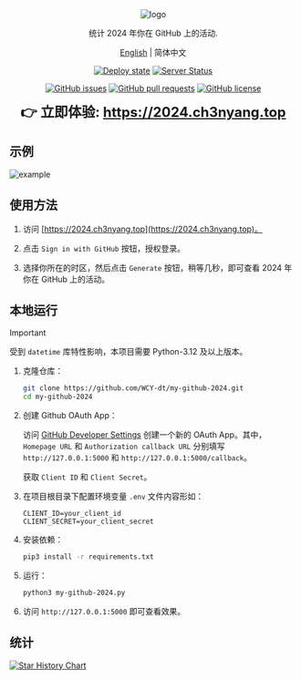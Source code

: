 <div align="center">
  <img src="logo.png" alt="logo" />

  统计 2024 年你在 GitHub 上的活动.

  [English](README.md) | 简体中文

  [![Deploy state](https://github.com/WCY-dt/my-github-2024/actions/workflows/deploy.yml/badge.svg)](https://github.com/WCY-dt/my-github-2024/actions/workflows/deploy.yml) [![Server Status](https://img.shields.io/badge/dynamic/json?logo=linux&color=brightgreen&label=Server%20status&query=%24.status&cacheSeconds=600&url=https%3A%2F%2F2024.ch3nyang.top%2Fstatus)](https://2024.ch3nyang.top)

  [![GitHub issues](https://img.shields.io/github/issues/WCY-dt/my-github-2024)](https://github.com/WCY-dt/my-github-2024/issues) [![GitHub pull requests](https://img.shields.io/github/issues-pr/WCY-dt/my-github-2024)](https://github.com/WCY-dt/my-github-2024/pulls) [![GitHub license](https://img.shields.io/github/license/WCY-dt/my-github-2024)](https://github.com/WCY-dt/my-github-2024/blob/main/LICENSE)

  <strong style="font-size: 24px;">👉 立即体验: <a href="https://2024.ch3nyang.top">https://2024.ch3nyang.top</a></strong>
</div>

## 示例

![example](example.png)

## 使用方法

1. 访问 [https://2024.ch3nyang.top](https://2024.ch3nyang.top)。

2. 点击 `Sign in with GitHub` 按钮，授权登录。

3. 选择你所在的时区，然后点击 `Generate` 按钮，稍等几秒，即可查看 2024 年你在 GitHub 上的活动。

## 本地运行

> [!IMPORTANT]
>
> 受到 `datetime` 库特性影响，本项目需要 Python-3.12 及以上版本。

1. 克隆仓库：

    ```bash
    git clone https://github.com/WCY-dt/my-github-2024.git
    cd my-github-2024
    ```

2. 创建 Github OAuth App：

    访问 [GitHub Developer Settings](https://github.com/settings/developers) 创建一个新的 OAuth App。其中，`Homepage URL` 和 `Authorization callback URL` 分别填写 `http://127.0.0.1:5000` 和 `http://127.0.0.1:5000/callback`。

    获取 `Client ID` 和 `Client Secret`。

3. 在项目根目录下配置环境变量 `.env` 文件内容形如：

    ```env
    CLIENT_ID=your_client_id
    CLIENT_SECRET=your_client_secret
    ```

4. 安装依赖：

    ```bash
    pip3 install -r requirements.txt
    ```

5. 运行：

    ```bash
    python3 my-github-2024.py
    ```

6. 访问 `http://127.0.0.1:5000` 即可查看效果。

## 统计

[![Star History Chart](https://api.star-history.com/svg?repos=WCY-dt/my-github-2024&type=Date)](https://star-history.com/#WCY-dt/my-github-2024&Date)
